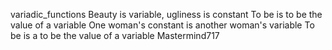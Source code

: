 variadic_functions
Beauty is variable, ugliness is constant
To be is to be the value of a variable
One woman's constant is another woman's variable
To be is a to be the value of a variable
Mastermind717
